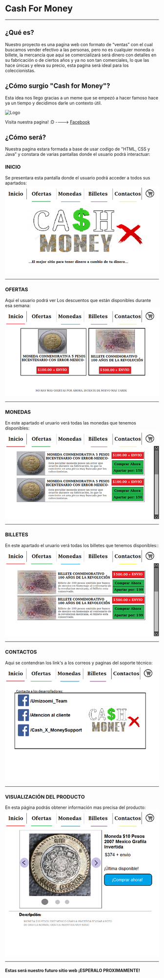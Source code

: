 # Cash For Money
_________________

## ¿Qué es?
Nuestro proyecto es una pagina web con formato de “ventas” con el cual buscamos vender efectivo a las personas, pero no es cualquier moneda o billete, la mercancía que aquí se comercializará será dinero con detalles en su fabricación o de ciertos años y ya no son tan comerciales, lo que las hace únicas y eleva su precio, esta pagina será ideal para los coleccionistas.

## ¿Cómo surgio "Cash for Money"?
Esta idea nos llego gracias a un meme que se empezó a hacer famoso hace ya un tiempo y decidimos darle un contexto útil.

![Logo](https://i.ytimg.com/vi/9v2LSQZ92hI/hqdefault.jpg)


Visita nuestra pagina! :D ---->
<a href="https://www.facebook.com/Cash_X_MoneySupport-111864304019017">Facebook</a>



## ¿Cómo será?
Nuestra pagina estara formada a base de usar codigo de "HTML, CSS y Java" y constara de varias pantallas donde el usuario podrá interactuar:

### INICIO
Se presentara esta pantalla donde el usuario podrá acceder a todos sus apartados:
![Logo](https://github.com/martz13/equipo-Omizoomi/blob/Visualizaci%C3%B3n/Inicio.png)
____________________
### OFERTAS
Aqui el usuario podrá ver Los descuentos que están disponibles durante esa semana:
![Logo](https://github.com/martz13/equipo-Omizoomi/blob/Visualizaci%C3%B3n/Ofertas.png)
____________________
### MONEDAS
En este apartado el uruario verá todas las monedas que tenemos disponibles:
![Logo](https://github.com/martz13/equipo-Omizoomi/blob/Visualizaci%C3%B3n/Monedas.png)
____________________
### BILLETES
En este apartado el uruario verá todas los billetes que tenemos disponibles::
![Logo](https://github.com/martz13/equipo-Omizoomi/blob/Visualizaci%C3%B3n/Billetes.png)
____________________
### CONTACTOS
Aqui se contendran los link's a los correos y paginas del soporte técnico:
![Logo](https://github.com/martz13/equipo-Omizoomi/blob/Visualizaci%C3%B3n/Contactos.png)
____________________
### VISUALIZACIÓN DEL PRODUCTO
En esta página podrás obtener información mas precisa del producto:
![Logo](https://github.com/martz13/equipo-Omizoomi/blob/Visualizaci%C3%B3n/Compra.png)
____________________

#### Estas será nuestro futuro sitio web ¡ESPERALO PROXIMAMENTE!
